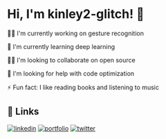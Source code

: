# Hi, I'm kinley2-glitch! 👋

👩‍💻 I'm currently working on gesture recognition

🧠 I'm currently learning deep learning

👯‍♀️ I'm looking to collaborate on open source

🤔 I'm looking for help with code optimization

⚡️ Fun fact: I like reading books and listening to music


## 🔗 Links
[![linkedin](https://img.shields.io/badge/linkedin-0A66C2?style=for-the-badge&logo=linkedin&logoColor=white)](https://www.linkedin.com/in/kinley-rabgay-0767931b9/)
[![portfolio](https://img.shields.io/badge/instagram-F56040?style=for-the-badge&logo=instagram&logoColor=white)](https://www.instagram.com/kinley_120801/)
[![twitter](https://img.shields.io/badge/twitter-1DA1F2?style=for-the-badge&logo=twitter&logoColor=white)](https://twitter.com/Kinley_120801)

